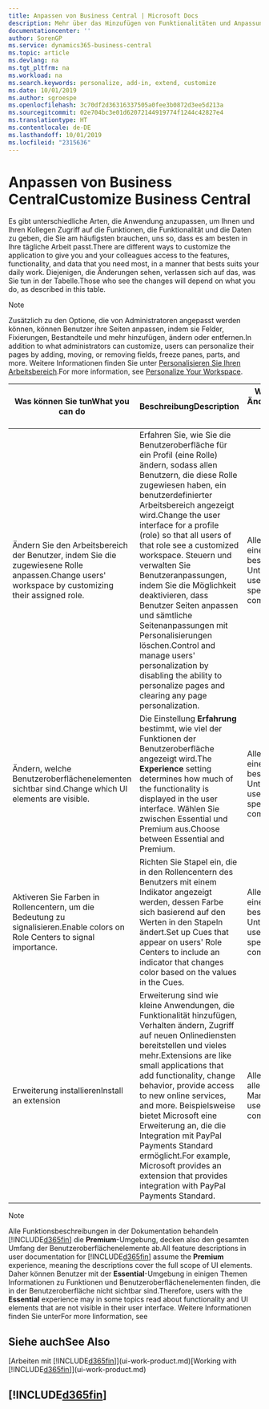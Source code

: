 ```yaml
---
title: Anpassen von Business Central | Microsoft Docs
description: Mehr über das Hinzufügen von Funktionalitäten und Anpassungen in Business Central.
documentationcenter: ''
author: SorenGP
ms.service: dynamics365-business-central
ms.topic: article
ms.devlang: na
ms.tgt_pltfrm: na
ms.workload: na
ms.search.keywords: personalize, add-in, extend, customize
ms.date: 10/01/2019
ms.author: sgroespe
ms.openlocfilehash: 3c70df2d36316337505a0fee3b0872d3ee5d213a
ms.sourcegitcommit: 02e704bc3e01d62072144919774f1244c42827e4
ms.translationtype: HT
ms.contentlocale: de-DE
ms.lasthandoff: 10/01/2019
ms.locfileid: "2315636"
---
```

# <a name="customize-business-central"></a><span data-ttu-id="0bb91-103">Anpassen von Business Central</span><span class="sxs-lookup"><span data-stu-id="0bb91-103">Customize Business Central</span></span>
<span data-ttu-id="0bb91-104">Es gibt unterschiedliche Arten, die Anwendung anzupassen, um Ihnen und Ihren Kollegen Zugriff auf die Funktionen, die Funktionalität und die Daten zu geben, die Sie am häufigsten brauchen, uns so, dass es am besten in Ihre tägliche Arbeit passt.</span><span class="sxs-lookup"><span data-stu-id="0bb91-104">There are different ways to customize the application to give you and your colleagues access to the features, functionality, and data that you need most, in a manner that bests suits your daily work.</span></span> <span data-ttu-id="0bb91-105">Diejenigen, die Änderungen sehen, verlassen sich auf das, was Sie tun in der Tabelle.</span><span class="sxs-lookup"><span data-stu-id="0bb91-105">Those who see the changes will depend on what you do, as described in this table.</span></span>

> [!NOTE]
> <span data-ttu-id="0bb91-106">Zusätzlich zu den Optione, die von Administratoren angepasst werden können, können Benutzer ihre Seiten anpassen, indem sie Felder, Fixierungen, Bestandteile und mehr hinzufügen, ändern oder entfernen.</span><span class="sxs-lookup"><span data-stu-id="0bb91-106">In addition to what administrators can customize, users can personalize their pages by adding, moving, or removing fields, freeze panes, parts, and more.</span></span> <span data-ttu-id="0bb91-107">Weitere Informationen finden Sie unter [Personalisieren Sie Ihren Arbeitsbereich](ui-personalization-user.md).</span><span class="sxs-lookup"><span data-stu-id="0bb91-107">For more information, see [Personalize Your Workspace](ui-personalization-user.md).</span></span>

| <span data-ttu-id="0bb91-108">Was können Sie tun</span><span class="sxs-lookup"><span data-stu-id="0bb91-108">What you can do</span></span>    |  <span data-ttu-id="0bb91-109">Beschreibung</span><span class="sxs-lookup"><span data-stu-id="0bb91-109">Description</span></span>  |  <span data-ttu-id="0bb91-110">Wer sieht die Änderungen</span><span class="sxs-lookup"><span data-stu-id="0bb91-110">Who sees the changes</span></span>  |  <span data-ttu-id="0bb91-111">Weitere Informationen</span><span class="sxs-lookup"><span data-stu-id="0bb91-111">More information</span></span>  |
|-----|---------------|---------|-------|
|<span data-ttu-id="0bb91-112">Ändern Sie den Arbeitsbereich der Benutzer, indem Sie die zugewiesene Rolle anpassen.</span><span class="sxs-lookup"><span data-stu-id="0bb91-112">Change users' workspace by customizing their assigned role.</span></span>|<span data-ttu-id="0bb91-113">Erfahren Sie, wie Sie die Benutzeroberfläche für ein Profil (eine Rolle) ändern, sodass allen Benutzern, die diese Rolle zugewiesen haben, ein benutzerdefinierter Arbeitsbereich angezeigt wird.</span><span class="sxs-lookup"><span data-stu-id="0bb91-113">Change the user interface for a profile (role) so that all users of that role see a customized workspace.</span></span> <span data-ttu-id="0bb91-114">Steuern und verwalten Sie Benutzeranpassungen, indem Sie die Möglichkeit deaktivieren, dass Benutzer Seiten anpassen und sämtliche Seitenanpassungen mit Personalisierungen löschen.</span><span class="sxs-lookup"><span data-stu-id="0bb91-114">Control and manage users' personalization by disabling the ability to personalize pages and clearing any page personalization.</span></span>|<span data-ttu-id="0bb91-115">Alle Benutzer in einem bestimmten Unternehmen.</span><span class="sxs-lookup"><span data-stu-id="0bb91-115">All users in a specific company.</span></span>|[<span data-ttu-id="0bb91-116">Seiten für Profile anpassen</span><span class="sxs-lookup"><span data-stu-id="0bb91-116">Customize Pages for Profiles</span></span>](ui-personalization-manage.md)|
|<span data-ttu-id="0bb91-117">Ändern, welche Benutzeroberflächenelementen sichtbar sind.</span><span class="sxs-lookup"><span data-stu-id="0bb91-117">Change which UI elements are visible.</span></span>|<span data-ttu-id="0bb91-118">Die Einstellung **Erfahrung** bestimmt, wie viel der Funktionen der Benutzeroberfläche angezeigt wird.</span><span class="sxs-lookup"><span data-stu-id="0bb91-118">The **Experience** setting determines how much of the functionality is displayed in the user interface.</span></span> <span data-ttu-id="0bb91-119">Wählen Sie zwischen Essential und Premium aus.</span><span class="sxs-lookup"><span data-stu-id="0bb91-119">Choose between Essential and Premium.</span></span>|<span data-ttu-id="0bb91-120">Alle Benutzer in einem bestimmten Unternehmen.</span><span class="sxs-lookup"><span data-stu-id="0bb91-120">All users in a specific company.</span></span>|[<span data-ttu-id="0bb91-121">Funktionen, die angezeigt werden ändern</span><span class="sxs-lookup"><span data-stu-id="0bb91-121">Change Which Features are Displayed</span></span>](ui-experiences.md)|
|<span data-ttu-id="0bb91-122">Aktiveren Sie Farben in Rollencentern, um die Bedeutung zu signalisieren.</span><span class="sxs-lookup"><span data-stu-id="0bb91-122">Enable colors on Role Centers to signal importance.</span></span>|<span data-ttu-id="0bb91-123">Richten Sie Stapel ein, die in den Rollencentern des Benutzers mit einem Indikator angezeigt werden, dessen Farbe sich basierend auf den Werten in den Stapeln ändert.</span><span class="sxs-lookup"><span data-stu-id="0bb91-123">Set up Cues that appear on users' Role Centers to include an indicator that changes color based on the values in the Cues.</span></span>|<span data-ttu-id="0bb91-124">Alle Benutzer in einem bestimmten Unternehmen.</span><span class="sxs-lookup"><span data-stu-id="0bb91-124">All users in a specific company.</span></span>|[<span data-ttu-id="0bb91-125">Einrichten eines farbigen Indikators auf Stapeln des Rollencenters</span><span class="sxs-lookup"><span data-stu-id="0bb91-125">Set Up a Colored Indicator on Cues</span></span>](admin-how-set-up-colored-indicator-on-cues.md)|
|<span data-ttu-id="0bb91-126">Erweiterung installieren</span><span class="sxs-lookup"><span data-stu-id="0bb91-126">Install an extension</span></span>|<span data-ttu-id="0bb91-127">Erweiterung sind wie kleine Anwendungen, die Funktionalität hinzufügen, Verhalten ändern, Zugriff auf neuen Onlinediensten bereitstellen und vieles mehr.</span><span class="sxs-lookup"><span data-stu-id="0bb91-127">Extensions are like small applications that add functionality, change behavior, provide access to new online services, and more.</span></span> <span data-ttu-id="0bb91-128">Beispielsweise bietet Microsoft eine Erweiterung an, die die Integration mit PayPal Payments Standard ermöglicht.</span><span class="sxs-lookup"><span data-stu-id="0bb91-128">For example, Microsoft provides an extension that provides integration with PayPal Payments Standard.</span></span>|<span data-ttu-id="0bb91-129">Alle Benutzer in allen Mandanten.</span><span class="sxs-lookup"><span data-stu-id="0bb91-129">All users in all companies.</span></span>|[<span data-ttu-id="0bb91-130">Erweiterungen nutzen anpassen</span><span class="sxs-lookup"><span data-stu-id="0bb91-130">Customizing Using Extensions</span></span>](ui-extensions.md)|
> [!NOTE]
> <span data-ttu-id="0bb91-131">Alle Funktionsbeschreibungen in der Dokumentation behandeln [!INCLUDE[d365fin](includes/d365fin_md.md)] die **Premium**-Umgebung, decken also den gesamten Umfang der Benutzeroberflächenelemente ab.</span><span class="sxs-lookup"><span data-stu-id="0bb91-131">All feature descriptions in user documentation for [!INCLUDE[d365fin](includes/d365fin_md.md)] assume the **Premium** experience, meaning the descriptions cover the full scope of UI elements.</span></span> <span data-ttu-id="0bb91-132">Daher können Benutzer mit der **Essential**-Umgebung in einigen Themen Informationen zu Funktionen und Benutzeroberflächenelementen finden, die in der Benutzeroberfläche nicht sichtbar sind.</span><span class="sxs-lookup"><span data-stu-id="0bb91-132">Therefore, users with the **Essential** experience may in some topics read about functionality and UI elements that are not visible in their user interface.</span></span> <span data-ttu-id="0bb91-133">Weitere Informationen finden Sie unter</span><span class="sxs-lookup"><span data-stu-id="0bb91-133">For more linformation, see</span></span>

## <a name="see-also"></a><span data-ttu-id="0bb91-134">Siehe auch</span><span class="sxs-lookup"><span data-stu-id="0bb91-134">See Also</span></span>
<span data-ttu-id="0bb91-135">[Arbeiten mit [!INCLUDE[d365fin](includes/d365fin_md.md)]](ui-work-product.md)</span><span class="sxs-lookup"><span data-stu-id="0bb91-135">[Working with [!INCLUDE[d365fin](includes/d365fin_md.md)]](ui-work-product.md)</span></span>  

## [!INCLUDE[d365fin](includes/free_trial_md.md)]  
